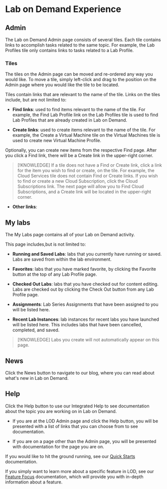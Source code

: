 # Lab on Demand Experience

## Admin

The Lab on Demand Admin page consists of several tiles. Each tile contains links to accomplish tasks related to the same topic. For example, the Lab Profiles tile only contains links to tasks related to a Lab Profile. 

### Tiles 
The tiles on the Admin page can be moved and re-ordered any way you would like. To move a tile, simply left-click and drag to the position on the Admin page where you would like the tile to be located. 

Tiles contain links that are relevant to the name of the tile. Links on the tiles include, but are not limited to:

- **Find links**: used to find items relevant to the name of the tile. For example, the Find Lab Profile link on the Lab Profiles tile is used to find Lab Profiles that are already created in Lab on Demand. 

- **Create links**: used to create items relevant to the name of the tile. For example, the Create a Virtual Machine tile on the Virtual Machines tile is used to create new Virtual Machine Profile.

Optionally, you can create new items from the respective Find page. After you click a Find link, there will be a Create link in the upper-right corner. 

>[!KNOWLEDGE] If a tile does not have a Find or Create link, click a link for the item you wish to find or create, on the tile. For example, the Cloud Services tile does not contain Find or Create links. If you wish to find or create a new Cloud Subscription, click the Cloud Subscriptions link. The next page will allow you to Find Cloud Subscriptions, and a Create link will be located in the upper-right corner.

- **Other links**: 

## My labs

The My Labs page contains all of your Lab on Demand activity. 

This page includes,but is not limited to:

- **Running and Saved Labs**: labs that you currently have running or saved. Labs are saved from within the lab environment. 

- **Favorites**: labs that you have marked favorite, by clicking the Favorite button at the top of any Lab Profile page. 

- **Checked Out Labs**: labs that you have checked out for content editing. Labs are checked out by clicking the Check Out button from any Lab Profile page. 

- **Assignments**: Lab Series Assignments that have been assigned to you will be listed here.

- **Recent Lab Instances**: lab instances for recent labs you have launched will be listed here. This includes labs that have been cancelled, completed, and saved. 

>[!KNOWLEDGE] Labs you create will not automatically appear on this page.

## News

Click the News button to navigate to our blog, where you can read about what's new in Lab on Demand. 

## Help

Click the Help button to use our Integrated Help to see documentation about the topic you are working on in Lab on Demand. 

- If you are at the LOD Admin page and click the Help button, you will be presented with a list of links that you can choose from to see documentation. 

- If you are on a page other than the Admin page, you will be presented with documentation for the page you are on. 

If you would like to hit the ground running, see our [Quick Starts](/lod-home.md/#quick-starts) documentation.

If you simply want to learn more about a specific feature in LOD, see our [Feature Focus](/lod-home.md/#feature-focus) documentation, which will provide you with in-depth information about a feature.
